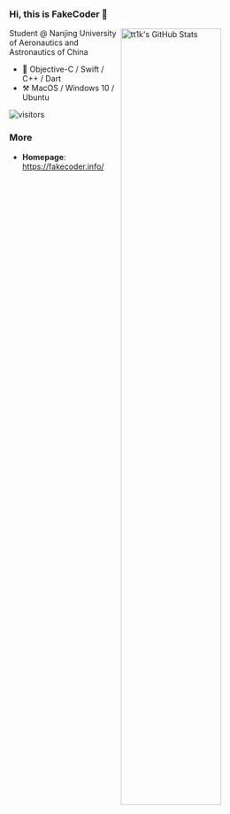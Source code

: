 ### Hi, this is FakeCoder :wave:

<a href="https://github.com/tt1k">
<img
  src="https://github-readme-stats.vercel.app/api?username=tt1k&count_private=true&show_icons=true&bg_color=330,f2ffe6,e6ffff"
  title="tt1k&#039;s GitHub Stats"
  align="right"
  width="60%"
/>
</a>

Student @ Nanjing University of Aeronautics and Astronautics of China

- :construction_worker: Objective-C / Swift / C++ / Dart
- :hammer_and_pick: MacOS / Windows 10 / Ubuntu

![visitors](https://visitor-badge.laobi.icu/badge?page_id=tt1k)

### More

- **Homepage**: <https://fakecoder.info/>
